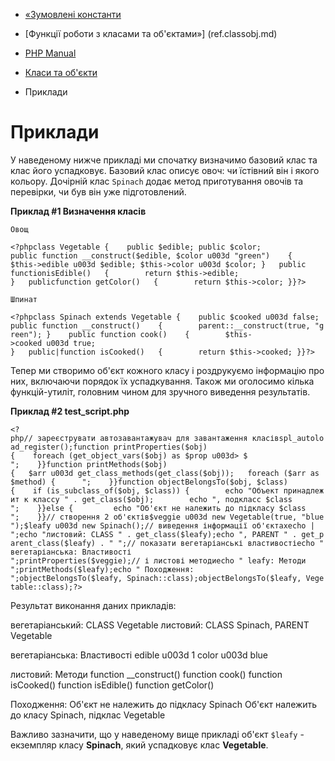 - [«Зумовлені константи](classobj.constants.md)
- [Функції роботи з класами та об'єктами»] (ref.classobj.md)

- [PHP Manual](index.md)
- [Класи та об'єкти](book.classobj.md)
- Приклади

# Приклади

У наведеному нижче прикладі ми спочатку визначимо базовий клас та клас
його успадковує. Базовий клас описує овоч: чи їстівний він і якого
кольору. Дочірній клас `Spinach` додає метод приготування овочів та
перевірки, чи був він уже підготовлений.

**Приклад #1 Визначення класів**

`Овощ`

`<?phpclass Vegetable {    public $edible; public $color; public function __construct($edible, $color u003d "green")    {       $this->edible u003d $edible; $this->color u003d $color; }   public functionisEdible()   {        return $this->edible; }   publicfunction getColor()   {        return $this->color; }}?> `

`Шпинат`

`<?phpclass Spinach extends Vegetable {    public $cooked u003d false; public function __construct()    {        parent::__construct(true, "green"); }    public function cook()    {        $this->cooked u003d true; }   public|function isCooked()   {        return $this->cooked; }}?> `

Тепер ми створимо об'єкт кожного класу і роздрукуємо інформацію про
них, включаючи порядок їх успадкування. Також ми оголосимо кілька
функцій-утиліт, головним чином для зручного виведення результатів.

**Приклад #2 test_script.php**

` <?php// зареєструвати автозавантажувач для завантаження класівspl_autoload_register();function printProperties($obj){    foreach (get_object_vars($obj) as $prop u003d> $               
";    }}function printMethods($obj){   $arr u003d get_class_methods(get_class($obj));   foreach ($arr as $method) {     
";    }}function objectBelongsTo($obj, $class){    if (is_subclass_of($obj, $class)) {        echo "Объект принадлежит к классу " . get_class($obj);        echo ", подкласс $class
";    }}else {         echo "Об'єкт не належить до підкласу $class
";    }}// створення 2 об'єктів$veggie u003d new Vegetable(true, "blue");$leafy u003d new Spinach();// виведення інформації об'єктахecho |
";echo "листовий: CLASS " . get_class($leafy);echo ", PARENT " . get_parent_class($leafy) . "
";// показати вегетаріанські властивостіecho "
вегетаріанська: Властивості
";printProperties($veggie);// і листові методиecho "
leafy: Методи
";printMethods($leafy);echo "
Походження:
";objectBelongsTo($leafy, Spinach::class);objectBelongsTo($leafy, Vegetable::class);?> `

Результат виконання даних прикладів:

вегетаріанський: CLASS Vegetable
листовий: CLASS Spinach, PARENT Vegetable

вегетаріанська: Властивості
edible u003d 1
color u003d blue

листовий: Методи
function __construct()
function cook()
function isCooked()
function isEdible()
function getColor()

Походження:
Об'єкт не належить до підкласу Spinach
Об'єкт належить до класу Spinach, підклас Vegetable

Важливо зазначити, що у наведеному вище прикладі об'єкт `$leafy` -
екземпляр класу **Spinach**, який успадковує клас **Vegetable**.
